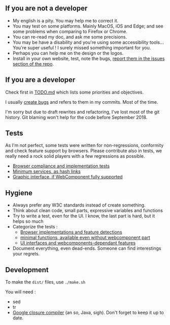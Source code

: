 If you are not a developer
--------------------------

- My english is a pity. You may help me to correct it.
- You may test on some platforms. Mainly MacOS, iOS and Edge; and see some problems when comparing to Firefox or Chrome.
- You can re-read my doc, and ask me some precisions.
- You may be have a disability and you're using some accessibility tools… You're super useful ! I surely missed something important for you.
- Perhaps you can help me on the design or the logos.
- Install in your own website, test, note the bugs, [report them in the issues section of the repo](https://github.com/dascritch/cpu-audio/issues).


If you are a developer
----------------------

Check first in [TODO.md](TODO) which lists some priorities and objectives.

I usually [create bugs](https://github.com/dascritch/cpu-audio/issues) and refers to them in my commits. Most of the time.

I'm sorry but due to draft rewrites and refactoring, I've lost most of the git history. Git blaming won't help for the code before September 2018.


Tests
-----

As I'm not perfect, some tests were written for non-regressions, conformity and check feature support by browsers. Please contribute also in tests, we really need a rock solid players with a few regressions as possible.

 * [Browser compliance and implementation tests](./tests-browser.html)
 * [Minimum services, as hash links](./tests-minimal.html)
 * [Graphic interface, if WebComponent fully supported](./tests-interface.html)


Hygiene
-------

- Always prefer any W3C standards instead of create something.
- Think about clean code, small parts, expressive variables and functions
- Try to write a test, even for the UI. I know, the last part is hard, but it helps so much
- Categorize the tests :
  - [Browser implementations and feature detections](./test-browser.html)
  - [minimal functions, available even without webcomponent part](./test-minimal.html)
  - [UI interfaces and webcomponents-dependant features](./test-interface.html)
- Document everything, even dead-ends. Someone can find interestings your regrets.


Development
-----------

To make the `dist/` files, use `./make.sh`

You will need :
- sed
- tr
- [Google closure compiler](https://developers.google.com/closure/compiler/) (an so, Java, sigh). Don't forget to keep it up to date.

<!-- {% include footer.html %} -->
